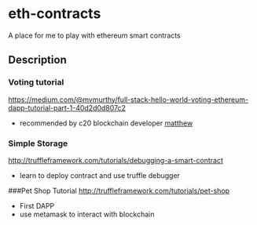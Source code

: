 # eth-contracts
A place for me to play with ethereum smart contracts

Description
---

### Voting tutorial
https://medium.com/@mvmurthy/full-stack-hello-world-voting-ethereum-dapp-tutorial-part-1-40d2d0d807c2
* recommended by c20 blockchain developer [matthew](https://github.com/MatthewFin)

###  Simple Storage
http://truffleframework.com/tutorials/debugging-a-smart-contract
* learn to deploy contract and use truffle debugger

###Pet Shop Tutorial
http://truffleframework.com/tutorials/pet-shop
* First DAPP
* use metamask to interact with blockchain
